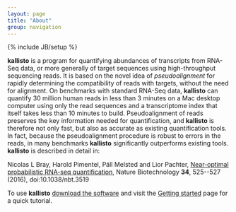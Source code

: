 ```yaml
---
layout: page
title: "About"
group: navigation
---
```


{% include JB/setup %}

__kallisto__ is a program for quantifying abundances of transcripts from
RNA-Seq data, or more generally of target sequences using high-throughput
sequencing reads. It is based on the novel idea of _pseudoalignment_ for
rapidly determining the compatibility of reads with targets, without the need
for alignment. On benchmarks with standard RNA-Seq data, __kallisto__ can
    quantify 30 million human reads in less than 3  minutes on a Mac desktop
    computer using only the read sequences and a transcriptome index that
    itself takes less than 10 minutes to build. Pseudoalignment of reads
    preserves the key information needed for quantification, and __kallisto__
    is therefore not only fast, but also as accurate as existing
    quantification tools. In fact, because the pseudoalignment procedure is
    robust to errors in the reads, in many benchmarks __kallisto__
    significantly outperforms existing tools. __kallisto__ is described in detail in:

Nicolas L Bray, Harold Pimentel, Páll Melsted and Lior Pachter, [Near-optimal probabilistic RNA-seq quantification](http://www.nature.com/nbt/journal/v34/n5/full/nbt.3519.html), Nature Biotechnology __34__, 525--527 (2016), doi:10.1038/nbt.3519

To use __kallisto__ [download the software](download.html) and visit the
[Getting started](starting.html) page for a quick tutorial.

